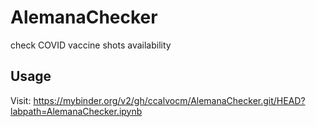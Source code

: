 # AlemanaChecker
 check COVID vaccine shots availability

## Usage

Visit: https://mybinder.org/v2/gh/ccalvocm/AlemanaChecker.git/HEAD?labpath=AlemanaChecker.ipynb
